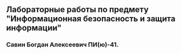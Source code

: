 ## Лабораторные работы по предмету "Информационная безопасность и защита информации"

### Савин Богдан Алексеевич ПИ(ю)-41.